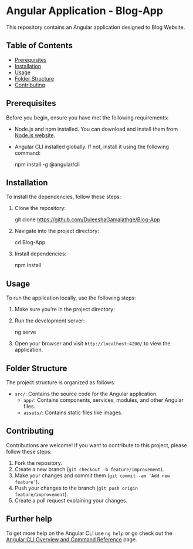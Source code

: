
# Angular Application -  Blog-App

This repository contains an Angular application designed to Blog Website.

## Table of Contents
- [Prerequisites](#prerequisites)
- [Installation](#installation)
- [Usage](#usage)
- [Folder Structure](#folder-structure)
- [Contributing](#contributing)

## Prerequisites

Before you begin, ensure you have met the following requirements:
- Node.js and npm installed. You can download and install them from [Node.js website](https://nodejs.org/).
- Angular CLI installed globally. If not, install it using the following command:

    npm install -g @angular/cli

## Installation

To install the dependencies, follow these steps:

1. Clone the repository:
  
    git clone https://github.com/DuleeshaGamalathge/Blog-App
    

2. Navigate into the project directory:
  
    cd Blog-App
   

3. Install dependencies:
   
    npm install
   

## Usage

To run the application locally, use the following steps:

1. Make sure you're in the project directory:

2. Run the development server:
   
    ng serve
    
3. Open your browser and visit `http://localhost:4200/` to view the application.

## Folder Structure

The project structure is organized as follows:

- `src/`: Contains the source code for the Angular application.
    - `app/`: Contains components, services, modules, and other Angular files.
    - `assets/`: Contains static files like images.

## Contributing

Contributions are welcome! If you want to contribute to this project, please follow these steps:

1. Fork the repository.
2. Create a new branch (`git checkout -b feature/improvement`).
3. Make your changes and commit them (`git commit -am 'Add new feature'`).
4. Push your changes to the branch (`git push origin feature/improvement`).
5. Create a pull request explaining your changes.

## Further help

To get more help on the Angular CLI use `ng help` or go check out the [Angular CLI Overview and Command Reference](https://angular.io/cli) page.
